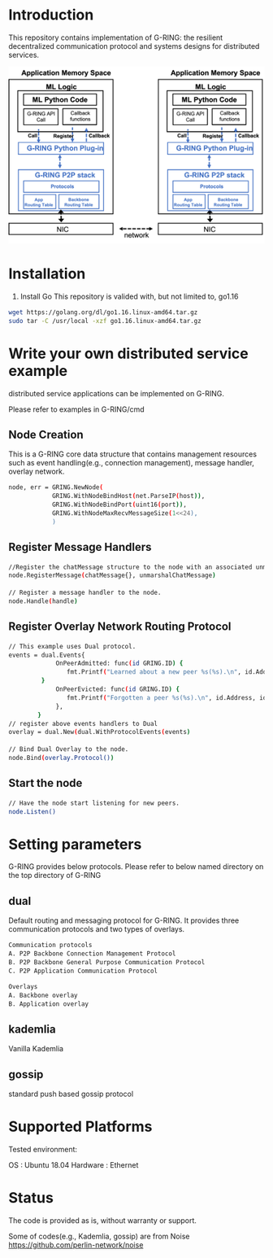 # Introduction

This repository contains implementation of G-RING: the resilient decentralized communication protocol and systems designs for distributed services.

![](asset/arch.png)

# Installation

1. Install Go
This repository is valided with, but not limited to, go1.16
```bash
wget https://golang.org/dl/go1.16.linux-amd64.tar.gz
sudo tar -C /usr/local -xzf go1.16.linux-amd64.tar.gz
```

# Write your own distributed service example
distributed service applications can be implemented on G-RING.

Please refer to examples in G-RING/cmd

## Node Creation
This is a G-RING core data structure that contains management resources such as event handling(e.g., connection management), message handler, overlay network.
```bash
node, err = GRING.NewNode(
            GRING.WithNodeBindHost(net.ParseIP(host)),
            GRING.WithNodeBindPort(uint16(port)),
            GRING.WithNodeMaxRecvMessageSize(1<<24),
            )
```

## Register Message Handlers
```bash
//Register the chatMessage structure to the node with an associated unmarshal function.
node.RegisterMessage(chatMessage{}, unmarshalChatMessage)

// Register a message handler to the node.
node.Handle(handle)
```

## Register Overlay Network Routing Protocol
```bash
// This example uses Dual protocol.
events = dual.Events{
             OnPeerAdmitted: func(id GRING.ID) {
                fmt.Printf("Learned about a new peer %s(%s).\n", id.Address, id.ID.String()[:printedLength])
	     }
             OnPeerEvicted: func(id GRING.ID) {
                fmt.Printf("Forgotten a peer %s(%s).\n", id.Address, id.ID.String()[:printedLength])
             },
        }
// register above events handlers to Dual 
overlay = dual.New(dual.WithProtocolEvents(events)

// Bind Dual Overlay to the node.
node.Bind(overlay.Protocol())
```
## Start the node
```bash
// Have the node start listening for new peers.
node.Listen()
```

# Setting parameters
G-RING provides below protocols. Please refer to below named directory on the top directory of G-RING

## dual
Default routing and messaging protocol for G-RING. 
It provides three communication protocols and two types of overlays.

```bash
Communication protocols
A. P2P Backbone Connection Management Protocol
B. P2P Backbone General Purpose Communication Protocol 
C. P2P Application Communication Protocol
```
```bash
Overlays
A. Backbone overlay
B. Application overlay
```
## kademlia
Vanilla Kademlia 

## gossip
standard push based gossip protocol


# Supported Platforms

Tested environment:

OS : Ubuntu 18.04
Hardware : Ethernet


# Status
The code is provided as is, without warranty or support.

Some of codes(e.g., Kademlia, gossip) are from Noise
https://github.com/perlin-network/noise

